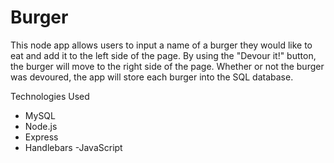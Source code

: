 # Burger
This node app allows users to input a name of a burger they would like to eat and add it to the left side of the page. By using the "Devour it!" button, the burger will move to the right side of the page. Whether or not the burger was devoured, the app will store each burger into the SQL database.

Technologies Used
- MySQL
- Node.js
- Express
- Handlebars
-JavaScript
